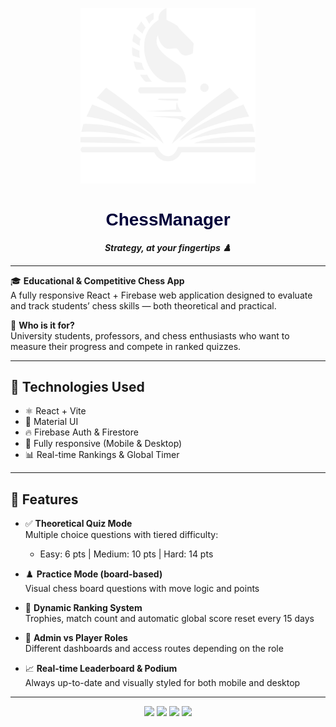 <p align="center">
  <picture>
    <source media="(prefers-color-scheme: dark)" srcset="https://raw.githubusercontent.com/SergioRP18/LOGO-ChessManager/4f20d2c96ebb8842aaa7a08ecfc640d976131f44/Logo%20ChessManager%20-%20Dark.svg">
    <source media="(prefers-color-scheme: light)" srcset="https://raw.githubusercontent.com/SergioRP18/LOGO-ChessManager/4f20d2c96ebb8842aaa7a08ecfc640d976131f44/Logo%20ChessManager.svg">
    <img alt="ChessManager Logo" src="https://raw.githubusercontent.com/SergioRP18/LOGO-ChessManager/4f20d2c96ebb8842aaa7a08ecfc640d976131f44/Logo%20ChessManager.svg" width="280" />
  </picture>
</p>

<h1 align="center" style="color:#000039; font-family:'Archivo', sans-serif;">
  <strong>ChessManager</strong>
</h1>

<p align="center">
  <em><strong>Strategy, at your fingertips ♟️</strong></em>
</p>

---

🎓 **Educational & Competitive Chess App**  
A fully responsive React + Firebase web application designed to evaluate and track students’ chess skills — both theoretical and practical.

💼 **Who is it for?**  
University students, professors, and chess enthusiasts who want to measure their progress and compete in ranked quizzes.

---

## 🔧 Technologies Used

- ⚛️ React + Vite  
- 🎨 Material UI  
- 🔥 Firebase Auth & Firestore  
- 📱 Fully responsive (Mobile & Desktop)  
- 📊 Real-time Rankings & Global Timer  

---

## 🧠 Features

- ✅ **Theoretical Quiz Mode**  
  Multiple choice questions with tiered difficulty:
  - Easy: 6 pts | Medium: 10 pts | Hard: 14 pts

- ♟️ **Practice Mode (board-based)**  
  Visual chess board questions with move logic and points

- 🏅 **Dynamic Ranking System**  
  Trophies, match count and automatic global score reset every 15 days

- 👥 **Admin vs Player Roles**  
  Different dashboards and access routes depending on the role

- 📈 **Real-time Leaderboard & Podium**  
  Always up-to-date and visually styled for both mobile and desktop

---

<p align="center">
  <img src="https://img.shields.io/badge/React-v18-blue?logo=react" />
  <img src="https://img.shields.io/badge/Firebase-Auth%20%26%20DB-orange?logo=firebase" />
  <img src="https://img.shields.io/badge/Material--UI-Styled%20Components-007FFF?logo=mui" />
  <img src="https://img.shields.io/badge/Responsive--Ready-Mobile%20%2F%20Desktop-green" />
</p>
